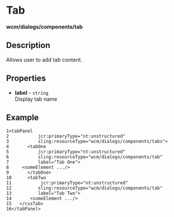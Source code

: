 # Tab

**wcm/dialogs/components/tab**

## Description

Allows user to add tab content.

## Properties

- **label** - `string`  
    Display tab name

## Example

```
1<tabPanel 
2           jcr:primaryType="nt:unstructured" 
3           sling:resourceType="wcm/dialogs/components/tabs"> 
4       <tabOne 
5           jcr:primaryType="nt:unstructured" 
6           sling:resourceType="wcm/dialogs/components/tab" 
7           label="Tab One"> 
8     <someElement .../> 
9       </tabOne> 
10      <tabTwo 
11           jcr:primaryType="nt:unstructured" 
12          sling:resourceType="wcm/dialogs/components/tab" 
13          label="Tab Two"> 
14       <someElement .../> 
15   </cssTab> 
16</tabPanel>
```
